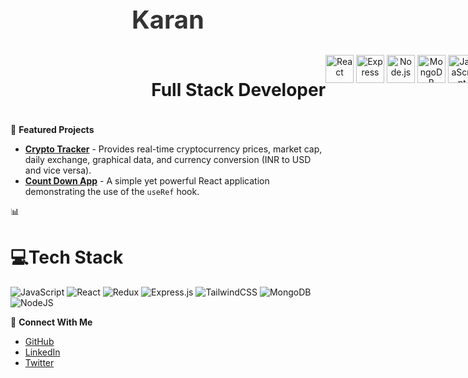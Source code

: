 
<h1 align="center" style="font-size: 2.5rem; color: #333;">Karan</h1>


<div align="center" style="width:100vw;display:flex; justify-content:center; padding:5px;">
    <h1>Full Stack Developer</h1>
  <div align="center" >
    <img src="https://cdn.jsdelivr.net/gh/devicons/devicon/icons/react/react-original.svg" style="width: 45px; height: 45px;" alt="React" />
    <img src="https://cdn.jsdelivr.net/gh/devicons/devicon/icons/express/express-original.svg" style="width: 45px; height: 45px;" alt="Express" />
    <img src="https://cdn.jsdelivr.net/gh/devicons/devicon/icons/nodejs/nodejs-original.svg" style="width: 45px; height: 45px;" alt="Node.js" />
    <img src="https://cdn.jsdelivr.net/gh/devicons/devicon/icons/mongodb/mongodb-original.svg" style="width: 45px; height: 45px;" alt="MongoDB" />
    <img src="https://cdn.jsdelivr.net/gh/devicons/devicon/icons/javascript/javascript-original.svg" style="width: 45px; height: 45px;" alt="JavaScript" />
  </div>
</div>



  




🔭 **Featured Projects**
- [**Crypto Tracker**](https://crypto-tracker-sable-nine.vercel.app/) - Provides real-time cryptocurrency prices, market cap, daily exchange, graphical data, and currency conversion (INR to USD and vice versa).
- [**Count Down App**](https://count-down-app-eight.vercel.app/) - A simple yet powerful React application demonstrating the use of the `useRef` hook.

📊
# 💻Tech Stack
![JavaScript](https://img.shields.io/badge/javascript-%23323330.svg?style=for-the-badge&logo=javascript&logoColor=%23F7DF1E) ![React](https://img.shields.io/badge/react-%2320232a.svg?style=for-the-badge&logo=react&logoColor=%2361DAFB) ![Redux](https://img.shields.io/badge/redux-%23593d88.svg?style=for-the-badge&logo=redux&logoColor=white) ![Express.js](https://img.shields.io/badge/express.js-%23404d59.svg?style=for-the-badge&logo=express&logoColor=%2361DAFB) ![TailwindCSS](https://img.shields.io/badge/tailwindcss-%2338B2AC.svg?style=for-the-badge&logo=tailwind-css&logoColor=white) ![MongoDB](https://img.shields.io/badge/MongoDB-%234ea94b.svg?style=for-the-badge&logo=mongodb&logoColor=white) ![NodeJS](https://img.shields.io/badge/node.js-6DA55F?style=for-the-badge&logo=node.js&logoColor=white)



🤝 **Connect With Me**
- [GitHub](https://github.com/karanxdeveloper)
- [LinkedIn](https://linkedin.com/in/johndoe)
- [Twitter](https://x.com/Karanxdeveloper)

